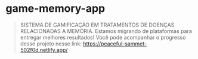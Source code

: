 # game-memory-app

> SISTEMA DE GAMIFICAÇÃO EM TRATAMENTOS DE DOENÇAS RELACIONADAS A MEMÓRIA.
> Estamos migrando de plataformas para entregar melhores resultados!
> Você pode acompanhar o progresso desse projeto nesse link: https://peaceful-sammet-502f0d.netlify.app/
